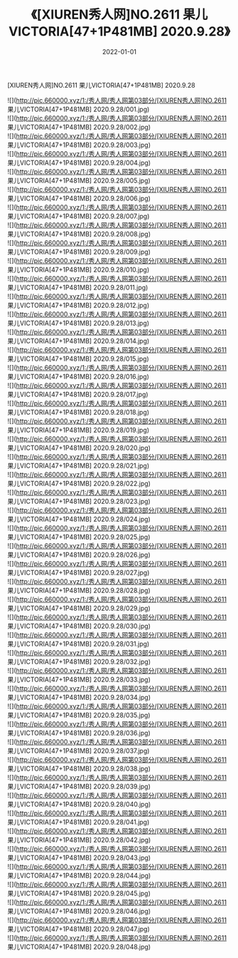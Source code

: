 ﻿---
layout: post
title:  《[XIUREN秀人网]NO.2611 果儿VICTORIA[47+1P481MB] 2020.9.28》
date:   2022-01-01
img: http://pic.660000.xyz/1:/秀人网/秀人网第03部分/[XIUREN秀人网]NO.2611 果儿VICTORIA[47+1P481MB] 2020.9.28/000.jpg
categories: [美女, 清纯, 唯美]
---

[XIUREN秀人网]NO.2611 果儿VICTORIA[47+1P481MB] 2020.9.28

 ![](http://pic.660000.xyz/1:/秀人网/秀人网第03部分/[XIUREN秀人网]NO.2611 果儿VICTORIA[47+1P481MB] 2020.9.28/001.jpg) <br>![](http://pic.660000.xyz/1:/秀人网/秀人网第03部分/[XIUREN秀人网]NO.2611 果儿VICTORIA[47+1P481MB] 2020.9.28/002.jpg) <br>![](http://pic.660000.xyz/1:/秀人网/秀人网第03部分/[XIUREN秀人网]NO.2611 果儿VICTORIA[47+1P481MB] 2020.9.28/003.jpg) <br>![](http://pic.660000.xyz/1:/秀人网/秀人网第03部分/[XIUREN秀人网]NO.2611 果儿VICTORIA[47+1P481MB] 2020.9.28/004.jpg) <br>![](http://pic.660000.xyz/1:/秀人网/秀人网第03部分/[XIUREN秀人网]NO.2611 果儿VICTORIA[47+1P481MB] 2020.9.28/005.jpg) <br>![](http://pic.660000.xyz/1:/秀人网/秀人网第03部分/[XIUREN秀人网]NO.2611 果儿VICTORIA[47+1P481MB] 2020.9.28/006.jpg) <br>![](http://pic.660000.xyz/1:/秀人网/秀人网第03部分/[XIUREN秀人网]NO.2611 果儿VICTORIA[47+1P481MB] 2020.9.28/007.jpg) <br>![](http://pic.660000.xyz/1:/秀人网/秀人网第03部分/[XIUREN秀人网]NO.2611 果儿VICTORIA[47+1P481MB] 2020.9.28/008.jpg) <br>![](http://pic.660000.xyz/1:/秀人网/秀人网第03部分/[XIUREN秀人网]NO.2611 果儿VICTORIA[47+1P481MB] 2020.9.28/009.jpg) <br>![](http://pic.660000.xyz/1:/秀人网/秀人网第03部分/[XIUREN秀人网]NO.2611 果儿VICTORIA[47+1P481MB] 2020.9.28/010.jpg) <br>![](http://pic.660000.xyz/1:/秀人网/秀人网第03部分/[XIUREN秀人网]NO.2611 果儿VICTORIA[47+1P481MB] 2020.9.28/011.jpg) <br>![](http://pic.660000.xyz/1:/秀人网/秀人网第03部分/[XIUREN秀人网]NO.2611 果儿VICTORIA[47+1P481MB] 2020.9.28/012.jpg) <br>![](http://pic.660000.xyz/1:/秀人网/秀人网第03部分/[XIUREN秀人网]NO.2611 果儿VICTORIA[47+1P481MB] 2020.9.28/013.jpg) <br>![](http://pic.660000.xyz/1:/秀人网/秀人网第03部分/[XIUREN秀人网]NO.2611 果儿VICTORIA[47+1P481MB] 2020.9.28/014.jpg) <br>![](http://pic.660000.xyz/1:/秀人网/秀人网第03部分/[XIUREN秀人网]NO.2611 果儿VICTORIA[47+1P481MB] 2020.9.28/015.jpg) <br>![](http://pic.660000.xyz/1:/秀人网/秀人网第03部分/[XIUREN秀人网]NO.2611 果儿VICTORIA[47+1P481MB] 2020.9.28/016.jpg) <br>![](http://pic.660000.xyz/1:/秀人网/秀人网第03部分/[XIUREN秀人网]NO.2611 果儿VICTORIA[47+1P481MB] 2020.9.28/017.jpg) <br>![](http://pic.660000.xyz/1:/秀人网/秀人网第03部分/[XIUREN秀人网]NO.2611 果儿VICTORIA[47+1P481MB] 2020.9.28/018.jpg) <br>![](http://pic.660000.xyz/1:/秀人网/秀人网第03部分/[XIUREN秀人网]NO.2611 果儿VICTORIA[47+1P481MB] 2020.9.28/019.jpg) <br>![](http://pic.660000.xyz/1:/秀人网/秀人网第03部分/[XIUREN秀人网]NO.2611 果儿VICTORIA[47+1P481MB] 2020.9.28/020.jpg) <br>![](http://pic.660000.xyz/1:/秀人网/秀人网第03部分/[XIUREN秀人网]NO.2611 果儿VICTORIA[47+1P481MB] 2020.9.28/021.jpg) <br>![](http://pic.660000.xyz/1:/秀人网/秀人网第03部分/[XIUREN秀人网]NO.2611 果儿VICTORIA[47+1P481MB] 2020.9.28/022.jpg) <br>![](http://pic.660000.xyz/1:/秀人网/秀人网第03部分/[XIUREN秀人网]NO.2611 果儿VICTORIA[47+1P481MB] 2020.9.28/023.jpg) <br>![](http://pic.660000.xyz/1:/秀人网/秀人网第03部分/[XIUREN秀人网]NO.2611 果儿VICTORIA[47+1P481MB] 2020.9.28/024.jpg) <br>![](http://pic.660000.xyz/1:/秀人网/秀人网第03部分/[XIUREN秀人网]NO.2611 果儿VICTORIA[47+1P481MB] 2020.9.28/025.jpg) <br>![](http://pic.660000.xyz/1:/秀人网/秀人网第03部分/[XIUREN秀人网]NO.2611 果儿VICTORIA[47+1P481MB] 2020.9.28/026.jpg) <br>![](http://pic.660000.xyz/1:/秀人网/秀人网第03部分/[XIUREN秀人网]NO.2611 果儿VICTORIA[47+1P481MB] 2020.9.28/027.jpg) <br>![](http://pic.660000.xyz/1:/秀人网/秀人网第03部分/[XIUREN秀人网]NO.2611 果儿VICTORIA[47+1P481MB] 2020.9.28/028.jpg) <br>![](http://pic.660000.xyz/1:/秀人网/秀人网第03部分/[XIUREN秀人网]NO.2611 果儿VICTORIA[47+1P481MB] 2020.9.28/029.jpg) <br>![](http://pic.660000.xyz/1:/秀人网/秀人网第03部分/[XIUREN秀人网]NO.2611 果儿VICTORIA[47+1P481MB] 2020.9.28/030.jpg) <br>![](http://pic.660000.xyz/1:/秀人网/秀人网第03部分/[XIUREN秀人网]NO.2611 果儿VICTORIA[47+1P481MB] 2020.9.28/031.jpg) <br>![](http://pic.660000.xyz/1:/秀人网/秀人网第03部分/[XIUREN秀人网]NO.2611 果儿VICTORIA[47+1P481MB] 2020.9.28/032.jpg) <br>![](http://pic.660000.xyz/1:/秀人网/秀人网第03部分/[XIUREN秀人网]NO.2611 果儿VICTORIA[47+1P481MB] 2020.9.28/033.jpg) <br>![](http://pic.660000.xyz/1:/秀人网/秀人网第03部分/[XIUREN秀人网]NO.2611 果儿VICTORIA[47+1P481MB] 2020.9.28/034.jpg) <br>![](http://pic.660000.xyz/1:/秀人网/秀人网第03部分/[XIUREN秀人网]NO.2611 果儿VICTORIA[47+1P481MB] 2020.9.28/035.jpg) <br>![](http://pic.660000.xyz/1:/秀人网/秀人网第03部分/[XIUREN秀人网]NO.2611 果儿VICTORIA[47+1P481MB] 2020.9.28/036.jpg) <br>![](http://pic.660000.xyz/1:/秀人网/秀人网第03部分/[XIUREN秀人网]NO.2611 果儿VICTORIA[47+1P481MB] 2020.9.28/037.jpg) <br>![](http://pic.660000.xyz/1:/秀人网/秀人网第03部分/[XIUREN秀人网]NO.2611 果儿VICTORIA[47+1P481MB] 2020.9.28/038.jpg) <br>![](http://pic.660000.xyz/1:/秀人网/秀人网第03部分/[XIUREN秀人网]NO.2611 果儿VICTORIA[47+1P481MB] 2020.9.28/039.jpg) <br>![](http://pic.660000.xyz/1:/秀人网/秀人网第03部分/[XIUREN秀人网]NO.2611 果儿VICTORIA[47+1P481MB] 2020.9.28/040.jpg) <br>![](http://pic.660000.xyz/1:/秀人网/秀人网第03部分/[XIUREN秀人网]NO.2611 果儿VICTORIA[47+1P481MB] 2020.9.28/041.jpg) <br>![](http://pic.660000.xyz/1:/秀人网/秀人网第03部分/[XIUREN秀人网]NO.2611 果儿VICTORIA[47+1P481MB] 2020.9.28/042.jpg) <br>![](http://pic.660000.xyz/1:/秀人网/秀人网第03部分/[XIUREN秀人网]NO.2611 果儿VICTORIA[47+1P481MB] 2020.9.28/043.jpg) <br>![](http://pic.660000.xyz/1:/秀人网/秀人网第03部分/[XIUREN秀人网]NO.2611 果儿VICTORIA[47+1P481MB] 2020.9.28/044.jpg) <br>![](http://pic.660000.xyz/1:/秀人网/秀人网第03部分/[XIUREN秀人网]NO.2611 果儿VICTORIA[47+1P481MB] 2020.9.28/045.jpg) <br>![](http://pic.660000.xyz/1:/秀人网/秀人网第03部分/[XIUREN秀人网]NO.2611 果儿VICTORIA[47+1P481MB] 2020.9.28/046.jpg) <br>![](http://pic.660000.xyz/1:/秀人网/秀人网第03部分/[XIUREN秀人网]NO.2611 果儿VICTORIA[47+1P481MB] 2020.9.28/047.jpg) <br>![](http://pic.660000.xyz/1:/秀人网/秀人网第03部分/[XIUREN秀人网]NO.2611 果儿VICTORIA[47+1P481MB] 2020.9.28/048.jpg) <br>